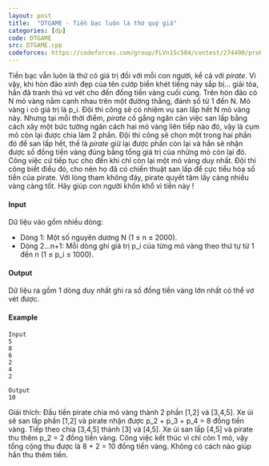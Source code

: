 ```yaml
---
layout: post
title:  "DTGAME - Tiền bạc luôn là thứ quý giá"
categories: [dp]
code: DTGAME
src: DTGAME.cpp
codeforces: https://codeforces.com/group/FLVn1Sc504/contest/274490/problem/S
---
```



Tiền bạc vẫn luôn là thứ có giá trị đối với mỗi con người, kể cả với _pirate_. Vì vậy, khi hòn đảo xinh đẹp của tên cướp biển khét tiếng này sắp bị... giải tỏa, hắn đã tranh thủ vơ vét cho đến đồng tiền vàng cuối cùng. Trên hòn đảo có N mỏ vàng nằm cạnh nhau trên một đường thẳng, đánh số từ 1 đến N. Mỏ vàng i có giá trị là p\_i. Đội thi công sẽ có nhiệm vụ san lấp hết N mỏ vàng này. Nhưng tại mỗi thời điểm, _pirate_ cố gắng ngăn cản việc san lấp bằng cách xây một bức tường ngăn cách hai mỏ vàng liên tiếp nào đó, vậy là cụm mỏ còn lại được chia làm 2 phần. Đội thi công sẽ chọn một trong hai phần đó để san lấp hết, thế là _pirate_ giữ lại được phần còn lại và hắn sẽ nhận được số đồng tiền vàng đúng bằng tổng giá trị của những mỏ còn lại đó. Công việc cứ tiếp tục cho đến khi chỉ còn lại một mỏ vàng duy nhất. Đội thi công biết điều đó, cho nên họ đã có chiến thuật san lấp để cực tiểu hóa số tiền của pirate. Với lòng tham không đáy, pirate quyết tâm lấy càng nhiều vàng càng tốt. Hãy giúp con người khốn khổ vì tiền này !

#### Input

Dữ liệu vào gồm nhiều dòng:

+ Dòng 1: Một số nguyên dương N (1 ≤ n ≤ 2000).
+ Dòng 2...n+1: Mỗi dòng ghi giá trị p\_i của từng mỏ vàng theo thứ tự từ 1 đến n (1 ≤ p\_i ≤ 1000).

#### Output

Dữ liệu ra gồm 1 dòng duy nhất ghi ra số đồng tiền vàng lớn nhất có thể vơ vét được.

#### Example

```
Input  
5  
8  
6  
2  
4  
2  
  
Output
10
```

Giải thích: Đầu tiền pirate chia mỏ vàng thành 2 phần \[1,2\] và \[3,4,5\]. Xe ủi sẽ san lấp phần \[1,2\] và pirate nhận được p\_2 + p\_3 + p\_4 = 8 đồng tiền vàng. Tiếp theo chia \[3,4,5\] thành \[3\] và \[4,5\]. Xe ủi san lấp \[4,5\] và pirate thu thêm p\_2 = 2 đồng tiền vàng. Công việc kết thúc vì chỉ còn 1 mỏ, vậy tổng cộng thu được là 8 + 2 = 10 đồng tiền vàng. Không có cách nào giúp hắn thu thêm tiền.

<!--more-->

